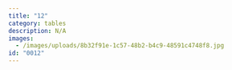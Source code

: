 ```yaml
---
title: "12"
category: tables
description: N/A
images:
  - /images/uploads/8b32f91e-1c57-48b2-b4c9-48591c4748f8.jpg
id: "0012"
---
```

